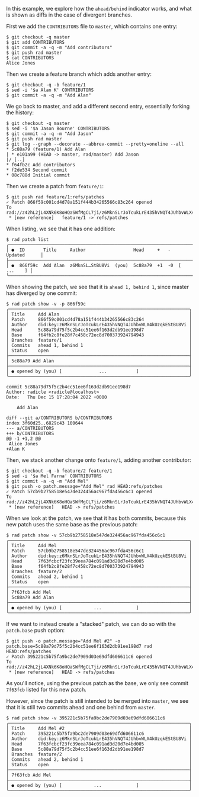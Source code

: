 In this example, we explore how the `ahead/behind` indicator works, and what is
shown as diffs in the case of divergent branches.

First we add the `CONTRIBUTORS` file to `master`, which contains one entry:
```
$ git checkout -q master
$ git add CONTRIBUTORS
$ git commit -a -q -m "Add contributors"
$ git push rad master
$ cat CONTRIBUTORS
Alice Jones
```

Then we create a feature branch which adds another entry:
```
$ git checkout -q -b feature/1
$ sed -i '$a Alan K' CONTRIBUTORS
$ git commit -a -q -m "Add Alan"
```

We go back to master, and add a different second entry, essentially forking
the history:
```
$ git checkout -q master
$ sed -i '$a Jason Bourne' CONTRIBUTORS
$ git commit -a -q -m "Add Jason"
$ git push rad master
$ git log --graph --decorate --abbrev-commit --pretty=oneline --all
* 5c88a79 (feature/1) Add Alan
| * e101a99 (HEAD -> master, rad/master) Add Jason
|/ [..]
* f64fb2c Add contributors
* f2de534 Second commit
* 08c788d Initial commit
```

Then we create a patch from `feature/1`:
``` (stderr)
$ git push rad feature/1:refs/patches
✓ Patch 866f59c001cd4d78a151f444b34265566c83c264 opened
To rad://z42hL2jL4XNk6K8oHQaSWfMgCL7ji/z6MknSLrJoTcukLrE435hVNQT4JUhbvWLX4kUzqkEStBU8Vi
 * [new reference]   feature/1 -> refs/patches
```

When listing, we see that it has one addition:
```
$ rad patch list
╭─────────────────────────────────────────────────────────────────────────────╮
│ ●  ID       Title     Author                  Head     +   -   Updated      │
├─────────────────────────────────────────────────────────────────────────────┤
│ ●  866f59c  Add Alan  z6MknSL…StBU8Vi  (you)  5c88a79  +1  -0  [   ...    ] │
╰─────────────────────────────────────────────────────────────────────────────╯
```

When showing the patch, we see that it is `ahead 1, behind 1`, since master has
diverged by one commit:
```
$ rad patch show -v -p 866f59c
╭────────────────────────────────────────────────────────────────────╮
│ Title     Add Alan                                                 │
│ Patch     866f59c001cd4d78a151f444b34265566c83c264                 │
│ Author    did:key:z6MknSLrJoTcukLrE435hVNQT4JUhbvWLX4kUzqkEStBU8Vi │
│ Head      5c88a79d75f5c2b4cc51ee6f163d2db91ee198d7                 │
│ Base      f64fb2c8fe28f7c458c72ec8d700373924794943                 │
│ Branches  feature/1                                                │
│ Commits   ahead 1, behind 1                                        │
│ Status    open                                                     │
├────────────────────────────────────────────────────────────────────┤
│ 5c88a79 Add Alan                                                   │
├────────────────────────────────────────────────────────────────────┤
│ ● opened by (you) [              ...           ]                   │
╰────────────────────────────────────────────────────────────────────╯

commit 5c88a79d75f5c2b4cc51ee6f163d2db91ee198d7
Author: radicle <radicle@localhost>
Date:   Thu Dec 15 17:28:04 2022 +0000

    Add Alan

diff --git a/CONTRIBUTORS b/CONTRIBUTORS
index 3f60d25..6829c43 100644
--- a/CONTRIBUTORS
+++ b/CONTRIBUTORS
@@ -1 +1,2 @@
 Alice Jones
+Alan K

```

Then, we stack another change onto `feature/1`, adding another contributor:
``` (stderr)
$ git checkout -q -b feature/2 feature/1
$ sed -i '$a Mel Farna' CONTRIBUTORS
$ git commit -a -q -m "Add Mel"
$ git push -o patch.message="Add Mel" rad HEAD:refs/patches
✓ Patch 57cb9b2758518e547de324456ac967fda456c6c1 opened
To rad://z42hL2jL4XNk6K8oHQaSWfMgCL7ji/z6MknSLrJoTcukLrE435hVNQT4JUhbvWLX4kUzqkEStBU8Vi
 * [new reference]   HEAD -> refs/patches
```

When we look at the patch, we see that it has both commits, because this new
patch uses the same base as the previous patch:
```
$ rad patch show -v 57cb9b2758518e547de324456ac967fda456c6c1
╭────────────────────────────────────────────────────────────────────╮
│ Title     Add Mel                                                  │
│ Patch     57cb9b2758518e547de324456ac967fda456c6c1                 │
│ Author    did:key:z6MknSLrJoTcukLrE435hVNQT4JUhbvWLX4kUzqkEStBU8Vi │
│ Head      7f63fcbcf23fc39eea784c091ad3d20d7e4bd005                 │
│ Base      f64fb2c8fe28f7c458c72ec8d700373924794943                 │
│ Branches  feature/2                                                │
│ Commits   ahead 2, behind 1                                        │
│ Status    open                                                     │
├────────────────────────────────────────────────────────────────────┤
│ 7f63fcb Add Mel                                                    │
│ 5c88a79 Add Alan                                                   │
├────────────────────────────────────────────────────────────────────┤
│ ● opened by (you) [            ...             ]                   │
╰────────────────────────────────────────────────────────────────────╯
```

If we want to instead create a "stacked" patch, we can do so with the
`patch.base` push option:

``` (stderr)
$ git push -o patch.message="Add Mel #2" -o patch.base=5c88a79d75f5c2b4cc51ee6f163d2db91ee198d7 rad HEAD:refs/patches
✓ Patch 395221c5b75fa9bc2de7909d03e69dfd606611c6 opened
To rad://z42hL2jL4XNk6K8oHQaSWfMgCL7ji/z6MknSLrJoTcukLrE435hVNQT4JUhbvWLX4kUzqkEStBU8Vi
 * [new reference]   HEAD -> refs/patches
```

As you'll notice, using the previous patch as the base, we only see commit
`7f63fcb` listed for this new patch.

However, since the patch is still intended to be merged into `master`, we see
that it is still two commits ahead and one behind from `master`.

```
$ rad patch show -v 395221c5b75fa9bc2de7909d03e69dfd606611c6
╭────────────────────────────────────────────────────────────────────╮
│ Title     Add Mel #2                                               │
│ Patch     395221c5b75fa9bc2de7909d03e69dfd606611c6                 │
│ Author    did:key:z6MknSLrJoTcukLrE435hVNQT4JUhbvWLX4kUzqkEStBU8Vi │
│ Head      7f63fcbcf23fc39eea784c091ad3d20d7e4bd005                 │
│ Base      5c88a79d75f5c2b4cc51ee6f163d2db91ee198d7                 │
│ Branches  feature/2                                                │
│ Commits   ahead 2, behind 1                                        │
│ Status    open                                                     │
├────────────────────────────────────────────────────────────────────┤
│ 7f63fcb Add Mel                                                    │
├────────────────────────────────────────────────────────────────────┤
│ ● opened by (you) [            ...             ]                   │
╰────────────────────────────────────────────────────────────────────╯
```
